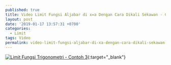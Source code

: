 ```yaml
---
published: true
title: Video Limit Fungsi Aljabar di x=a Dengan Cara Dikali Sekawan - Contoh 3
layout: post
date: '2019-01-17 13:57:31 +0700'
categories:
  - Limit
tags: Video
permalink: video-limit-fungsi-aljabar-di-xa-dengan-cara-dikali-sekawan-contoh-3.html
---
```

[![Limit Fungsi Trigonometri - Contoh 3](https://img.youtube.com/vi/As0aNgHjxhk/0.jpg)](https://www.youtube.com/watch?v=As0aNgHjxhk){:target="_blank"}

